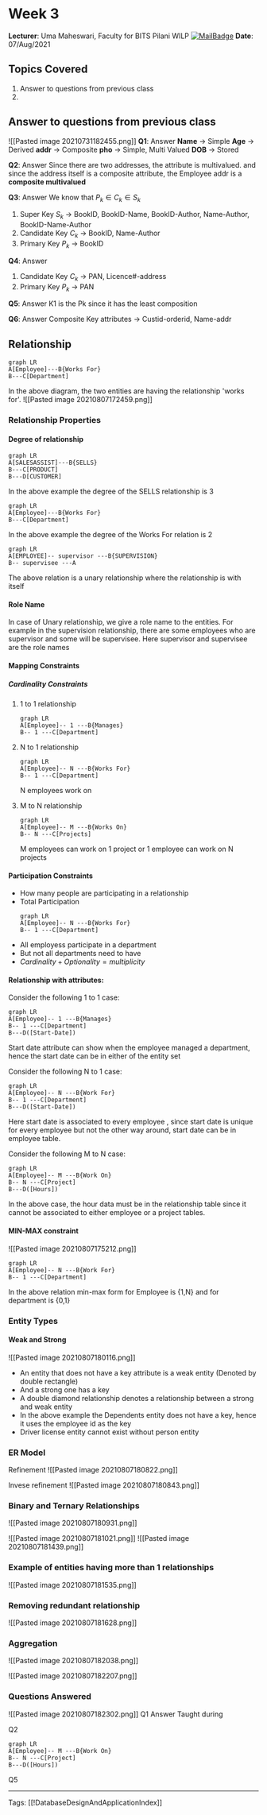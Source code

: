 # Week 3
**Lecturer**: Uma Maheswari, Faculty for BITS Pilani WILP
[![MailBadge](https://img.shields.io/badge/-umamaheswaris@wilp.bits--pilani.ac.in-EA4335?style=for-the-badge&logo=gmail&logoColor=white)](mailto:umamaheswaris@wilp.bits-pilani.ac.in)
**Date**: 07/Aug/2021

## Topics Covered
1. Answer to questions from previous class
2. 


## Answer to questions from previous class
![[Pasted image 20210731182455.png]]
**Q1**: Answer
**Name** -> Simple
**Age** -> Derived
**addr** -> Composite
**pho** -> Simple, Multi Valued
**DOB** -> Stored

**Q2**: Answer
Since there are two addresses, the attribute is multivalued. and since the address itself is a composite attribute, the Employee addr is a **composite multivalued**

**Q3**: Answer
We know that $P_k \in C_k \in S_k$
1. Super Key $S_k$ -> BookID, BookID-Name, BookID-Author, Name-Author, BookID-Name-Author
2. Candidate Key $C_k$ -> BookID, Name-Author
3. Primary Key $P_k$ -> BookID

**Q4**: Answer
1. Candidate Key $C_k$ -> PAN, Licence#-address
2. Primary Key $P_k$ -> PAN

**Q5**: Answer
K1 is the Pk since it has the least composition

**Q6**: Answer
Composite Key attributes -> Custid-orderid, Name-addr

## Relationship
```mermaid
graph LR
A[Employee]---B{Works For}
B---C[Department]
```
In the above diagram, the two entities are having the relationship 'works for'.
![[Pasted image 20210807172459.png]]

### Relationship Properties
#### Degree of relationship
```mermaid
graph LR
A[SALESASSIST]---B{SELLS}
B---C[PRODUCT]
B---D[CUSTOMER]
```
In the above example the degree of the SELLS relationship is 3

```mermaid
graph LR
A[Employee]---B{Works For}
B---C[Department]
```
In the above example the degree of the Works For relation is 2

```mermaid
graph LR
A[EMPLOYEE]-- supervisor ---B{SUPERVISION}
B-- supervisee ---A
```
The above relation is a unary relationship where the relationship is with itself

#### Role Name
In case of Unary relationship, we give a role name to the entities. For example in the supervision relationship, there are some employees who are supervisor and some will be supervisee. Here supervisor and supervisee are the role names

#### Mapping Constraints
##### Cardinality Constraints
1. 1 to 1 relationship
	```mermaid
	graph LR
	A[Employee]-- 1 ---B{Manages}
	B-- 1 ---C[Department]
	```


2. N to 1 relationship
	```mermaid
	graph LR
	A[Employee]-- N ---B{Works For}
	B-- 1 ---C[Department]
	```
	N employees work on

3. M to N relationship
	```mermaid
	graph LR
	A[Employee]-- M ---B{Works On}
	B-- N ---C[Projects]
	```
	M employees can work on 1 project or 1 employee can work on N projects

#### Participation Constraints
- How many people are participating in a relationship
- Total Participation
	```mermaid
	graph LR
	A[Employee]-- N ---B{Works For}
	B-- 1 ---C[Department]
	```
- All employess participate in a department
- But not all departments need to have
- $Cardinality + Optionality = multiplicity$

#### Relationship with attributes:
Consider the following 1 to 1 case:
```mermaid
graph LR
A[Employee]-- 1 ---B{Manages}
B-- 1 ---C[Department]
B---D([Start-Date])
```
Start date attribute can show when the employee managed a department, hence the start date can be in either of the entity set

Consider the following N to 1 case:
```mermaid
graph LR
A[Employee]-- N ---B{Work For}
B-- 1 ---C[Department]
B---D([Start-Date])
```
Here start date is associated to every employee , since start date is unique for every employee but not the other way around, start date can be in employee table.

Consider the following M to N case:
```mermaid
graph LR
A[Employee]-- M ---B{Work On}
B-- N ---C[Project]
B---D([Hours])
```
In the above case, the hour data must be in the relationship table since it cannot be associated to either employee or a project tables.

#### MIN-MAX constraint
![[Pasted image 20210807175212.png]]
```mermaid
graph LR
A[Employee]-- N ---B{Work For}
B-- 1 ---C[Department]
```

In the above relation min-max form for Employee is {1,N} and for department is {0,1}

### Entity Types
#### Weak and Strong
![[Pasted image 20210807180116.png]]
- An entity that does not have a key attribute is a weak entity (Denoted by double rectangle)
- And a strong one has a key
- A double diamond relationship denotes a relationship between a strong and weak entity
- In the above example the Dependents entity does not have a key, hence it uses the employee id as the key
- Driver license entity cannot exist without person entity


### ER Model
Refinement
![[Pasted image 20210807180822.png]]

Invese refinement
![[Pasted image 20210807180843.png]]

### Binary and Ternary Relationships
![[Pasted image 20210807180931.png]]

![[Pasted image 20210807181021.png]]
![[Pasted image 20210807181439.png]]


### Example of entities having more than 1 relationships
![[Pasted image 20210807181535.png]]

### Removing redundant relationship
![[Pasted image 20210807181628.png]]

### Aggregation
![[Pasted image 20210807182038.png]]

![[Pasted image 20210807182207.png]]

### Questions Answered
![[Pasted image 20210807182302.png]]
Q1 Answer
Taught during

Q2
```mermaid
graph LR
A[Employee]-- M ---B{Work On}
B-- N ---C[Project]
B---D([Hours])
```

Q5

---
Tags: [[!DatabaseDesignAndApplicationIndex]]